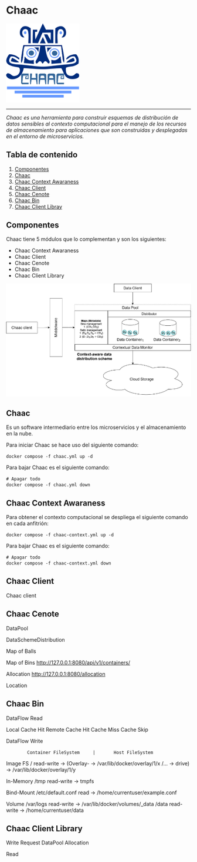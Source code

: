 # Chaac

<img src="images/logo_chaac.png" width="200">

***
_Chaac es una herramienta para construir esquemas de distribución de datos sensibles al contexto computacional para el manejo de los recursos de almacenamiento para aplicaciones que son construidas y desplegadas en el entorno de microservicios._

## Tabla de contenido
1. [Componentes](#componentes)
2. [Chaac](#middleware)
3. [Chaac Context Awaraness](#data-context)
4. [Chaac Client](#chaac-client)
5. [Chaac Cenote](#data-pool)
6. [Chaac Bin](#data-container)
7. [Chaac Client Libray](#data-client)

## Componentes

Chaac tiene 5 módulos que lo complementan y son los siguientes:

- Chaac Context Awaraness
- Chaac Client
- Chaac Cenote
- Chaac Bin
- Chaac Client Library

![Arquitectura middleware](/images/Chaac.png)

## Chaac

Es un software intermediario entre los microservicios y el almacenamiento en la nube. 

Para iniciar Chaac se hace uso del siguiente comando:

```
docker compose -f chaac.yml up -d
```

Para bajar Chaac es el siguiente comando:

```
# Apagar todo
docker compose -f chaac.yml down
```


## Chaac Context Awaraness

Para obtener el contexto computacional se despliega el siguiente comando en cada anfitrión:

```
docker compose -f chaac-context.yml up -d
```

Para bajar Chaac es el siguiente comando:

```
# Apagar todo
docker compose -f chaac-context.yml down
```

## Chaac Client

Chaac client

## Chaac Cenote

DataPool

DataSchemeDistribution

Map of Balls

Map of Bins
http://127.0.0.1:8080/api/v1/containers/

Allocation
http://127.0.0.1:8080/allocation

Location

## Chaac Bin

DataFlow Read

Local Cache Hit
Remote Cache Hit
Cache Miss
Cache Skip

DataFlow Write


            Container FileSystem     |       Host FileSystem

Image FS    /     read-write  ->  (Overlay-    -> /var/lib/docker/overlay/1/x
            /...              ->    drive)     -> /var/lib/docker/overlay/1/y

In-Memory   /tmp  read-write  ->   tmpfs

Bind-Mount  /etc/default.conf  read            -> /home/currentuser/example.conf

Volume      /var/logs          read-write      -> /var/lib/docker/volumes/_data
            /data              read-write      -> /home/currentuser/data


## Chaac Client Library

Write
    Request DataPool
        Allocation
        
Read

